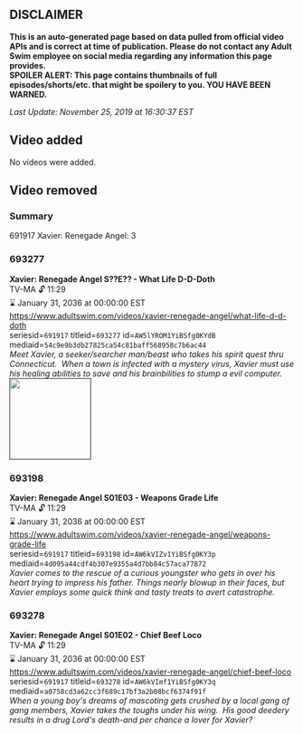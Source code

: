 ## DISCLAIMER
**This is an auto-generated page based on data pulled from official video APIs and is correct at time of publication. Please do not contact any Adult Swim employee on social media regarding any information this page provides.**  
**SPOILER ALERT: This page contains thumbnails of full episodes/shorts/etc. that might be spoilery to you. YOU HAVE BEEN WARNED.**  

_Last Update: November 25, 2019 at 16:30:37 EST_
## Video added
No videos were added.  
## Video removed
### Summary
691917 Xavier: Renegade Angel: 3  
### 693277
**Xavier: Renegade Angel S??E?? - What Life D-D-Doth**  
TV-MA 🔓 11:29  
⌛ January 31, 2036 at 00:00:00 EST  
https://www.adultswim.com/videos/xavier-renegade-angel/what-life-d-d-doth  
seriesid=`691917` titleid=`693277` id=`AW5lYROM1YiBSfg0KYdB` mediaid=`54c9e9b3db27825ca54c81baff568958c7b6ac44`  
_Meet Xavier, a seeker/searcher man/beast who takes his spirit quest thru Connecticut.  When a town is infected with a mystery virus, Xavier must use his healing abilities to save and his brainbilities to stump a evil computer._  
<a href=""><img src="" height="144px" /></a>
### 693198
**Xavier: Renegade Angel S01E03 - Weapons Grade Life**  
TV-MA 🔓 11:29  
⌛ January 31, 2036 at 00:00:00 EST  
https://www.adultswim.com/videos/xavier-renegade-angel/weapons-grade-life  
seriesid=`691917` titleid=`693198` id=`AW6kVIZv1YiBSfg0KY3p` mediaid=`4d095a44cdf4b307e9355a4d7bb84c57aca77872`  
_Xavier comes to the rescue of a curious youngster who gets in over his heart trying to impress his father. Things nearly blowup in their faces, but Xavier employs some quick think and tasty treats to avert catastrophe._  
### 693278
**Xavier: Renegade Angel S01E02 - Chief Beef Loco**  
TV-MA 🔓 11:29  
⌛ January 31, 2036 at 00:00:00 EST  
https://www.adultswim.com/videos/xavier-renegade-angel/chief-beef-loco  
seriesid=`691917` titleid=`693278` id=`AW6kVImf1YiBSfg0KY3q` mediaid=`a0758cd3a62cc3f689c17bf3a2b08bcf6374f91f`  
_When a young boy's dreams of mascoting gets crushed by a local gang of gang members, Xavier takes the toughs under his wing.  His good deedery results in a drug Lord's death-and per chance a lover for Xavier?_  

